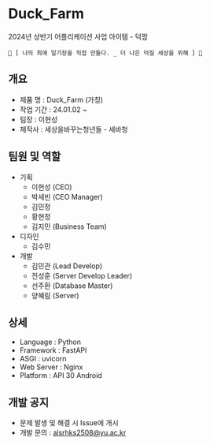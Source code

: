 # Duck_Farm
2024년 상반기 어플리케이션 사업 아이템 - 덕팜

    🌻 [ 나의 최애 일기장을 직접 만들다. _ 더 나은 덕질 세상을 위해 ] 🌻   


## 개요
 - 제품 명 : Duck_Farm (가칭)
 - 작업 기간 : 24.01.02 ~ 
 - 팀장 : 이현성
 - 제작사 : 세상을바꾸는청년들 - 세바청
  
## 팀원 및 역할
  + 기획
    + 이현성 (CEO)
    + 박세빈 (CEO Manager)
    + 김민정 
    + 황현정
    + 김지민 (Business Team)
  + 디자인
    + 김수민
  + 개발
    + 김민관 (Lead Develop)
    + 전성훈 (Server Develop Leader)
    + 선주환 (Database Master)
    + 양혜림 (Server)

## 상세
 - Language : Python
 - Framework : FastAPI
 - ASGI : uvicorn
 - Web Server : Nginx
 - Platform : API 30 Android
 
## 개발 공지
 - 문제 발생 및 해결 시 Issue에 개시
 - 개발 문의 : alsrhks2508@yu.ac.kr



